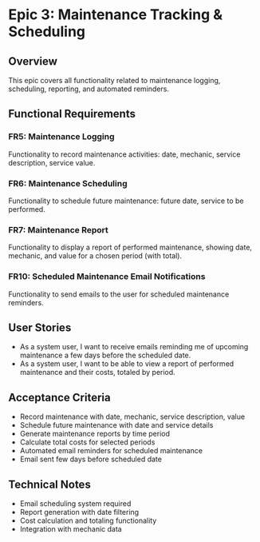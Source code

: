 # Epic 3: Maintenance Tracking & Scheduling

## Overview
This epic covers all functionality related to maintenance logging, scheduling, reporting, and automated reminders.

## Functional Requirements

### FR5: Maintenance Logging
Functionality to record maintenance activities: date, mechanic, service description, service value.

### FR6: Maintenance Scheduling
Functionality to schedule future maintenance: future date, service to be performed.

### FR7: Maintenance Report
Functionality to display a report of performed maintenance, showing date, mechanic, and value for a chosen period (with total).

### FR10: Scheduled Maintenance Email Notifications
Functionality to send emails to the user for scheduled maintenance reminders.

## User Stories
- As a system user, I want to receive emails reminding me of upcoming maintenance a few days before the scheduled date.
- As a system user, I want to be able to view a report of performed maintenance and their costs, totaled by period.

## Acceptance Criteria
- Record maintenance with date, mechanic, service description, value
- Schedule future maintenance with date and service details
- Generate maintenance reports by time period
- Calculate total costs for selected periods
- Automated email reminders for scheduled maintenance
- Email sent few days before scheduled date

## Technical Notes
- Email scheduling system required
- Report generation with date filtering
- Cost calculation and totaling functionality
- Integration with mechanic data